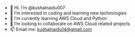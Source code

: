- 👋 Hi, I’m @kushalnaidu007
- 👀 I’m interested in coding and learning new technologies
- 🌱 I’m currently learning AWS Cloud and Python
- 💞️ I’m looking to collaborate on AWS Cloud related projects
- 📫 Email me: kushalnaidu14@gmail.com

<!---
kushalnaidu007/kushalnaidu007 is a ✨ special ✨ repository because its `README.md` (this file) appears on your GitHub profile.
You can click the Preview link to take a look at your changes.
--->
